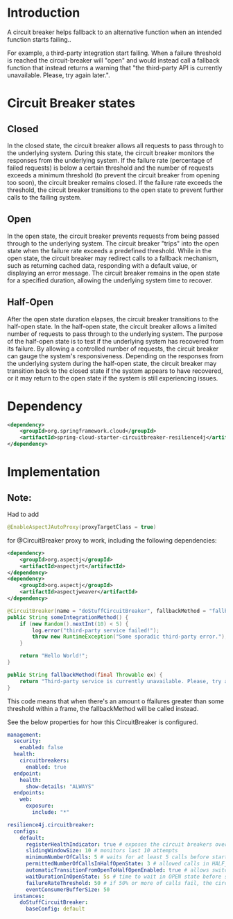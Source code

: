 # Introduction

A circuit breaker helps fallback to an alternative function when an intended function starts failing..

For example, a third-party integration start failing. When a failure threshold is reached the circuit-breaker will "open" and would instead call a fallback function that instead returns a warning that "the third-party API is currently unavailable. Please, try again later.".

# Circuit Breaker states
## Closed

In the closed state, the circuit breaker allows all requests to pass through to the underlying system.
During this state, the circuit breaker monitors the responses from the underlying system.
If the failure rate (percentage of failed requests) is below a certain threshold and the number of requests exceeds a minimum threshold (to prevent the circuit breaker from opening too soon), the circuit breaker remains closed.
If the failure rate exceeds the threshold, the circuit breaker transitions to the open state to prevent further calls to the failing system.

## Open

In the open state, the circuit breaker prevents requests from being passed through to the underlying system.
The circuit breaker "trips" into the open state when the failure rate exceeds a predefined threshold.
While in the open state, the circuit breaker may redirect calls to a fallback mechanism, such as returning cached data, responding with a default value, or displaying an error message.
The circuit breaker remains in the open state for a specified duration, allowing the underlying system time to recover.

## Half-Open

After the open state duration elapses, the circuit breaker transitions to the half-open state.
In the half-open state, the circuit breaker allows a limited number of requests to pass through to the underlying system.
The purpose of the half-open state is to test if the underlying system has recovered from its failure. By allowing a controlled number of requests, the circuit breaker can gauge the system's responsiveness.
Depending on the responses from the underlying system during the half-open state, the circuit breaker may transition back to the closed state if the system appears to have recovered, or it may return to the open state if the system is still experiencing issues.

# Dependency
```xml
<dependency>
    <groupId>org.springframework.cloud</groupId>
    <artifactId>spring-cloud-starter-circuitbreaker-resilience4j</artifactId>
</dependency>
```

# Implementation
## Note: 
Had to add 
```java
@EnableAspectJAutoProxy(proxyTargetClass = true)
``` 
for @CircuitBreaker proxy to work, including the following dependencies:

```xml
<dependency>
    <groupId>org.aspectj</groupId>
    <artifactId>aspectjrt</artifactId>
</dependency>
<dependency>
    <groupId>org.aspectj</groupId>
    <artifactId>aspectjweaver</artifactId>
</dependency>
```

```java
@CircuitBreaker(name = "doStuffCircuitBreaker", fallbackMethod = "fallbackMethod")
public String someIntegrationMethod() {
    if (new Random().nextInt(10) < 5) {
        log.error("third-party service failed!");
        throw new RuntimeException("Some sporadic third-party error.");
    }

    return "Hello World!";
}

public String fallbackMethod(final Throwable ex) {
    return "Third-party service is currently unavailable. Please, try again later.";
}
```

This code means that when there's an amount o ffailures greater than some threshold within a frame, the fallbackMethod will be called instead.

See the below properties for how this CircuitBreaker is configured.

```yaml
management:
  security:
    enabled: false
  health:
    circuitbreakers:
      enabled: true
  endpoint:
    health:
      show-details: "ALWAYS"
  endpoints:
    web:
      exposure:
        include: "*"

resilience4j.circuitbreaker:
  configs:
    default:
      registerHealthIndicator: true # exposes the circuit breakers over actuator endpoints.
      slidingWindowSize: 10 # monitors last 10 attempts
      minimumNumberOfCalls: 5 # waits for at least 5 calls before starting monitoring the window size
      permittedNumberOfCallsInHalfOpenState: 3 # allowed calls in HALF_OPEN state.
      automaticTransitionFromOpenToHalfOpenEnabled: true # allows switching from OPEN to HALF_OPEN based on time (waitDurationInOpenState)
      waitDurationInOpenState: 5s # time to wait in OPEN state before switching to HALF_OPEN
      failureRateThreshold: 50 # if 50% or more of calls fail, the circuit breaker will open.
      eventConsumerBufferSize: 50
  instances:
    doStuffCircuitBreaker:
      baseConfig: default
```